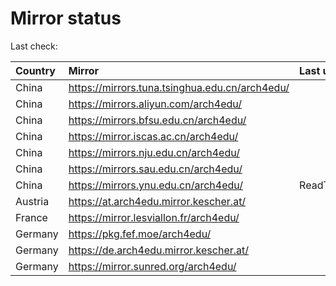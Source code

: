 <script src="./time.js"></script>
# Mirror status
Last check: <script type="text/javascript">localize(1691781178.6706598);</script>

|Country|Mirror|Last update|
|:------|:-----|:----------|
|China|https://mirrors.tuna.tsinghua.edu.cn/arch4edu/|<script type="text/javascript">localize(1691735722);</script>|
|China|https://mirrors.aliyun.com/arch4edu/|<script type="text/javascript">localize(1691649093);</script>|
|China|https://mirrors.bfsu.edu.cn/arch4edu/|<script type="text/javascript">localize(1691735722);</script>|
|China|https://mirror.iscas.ac.cn/arch4edu/|<script type="text/javascript">localize(1691735722);</script>|
|China|https://mirrors.nju.edu.cn/arch4edu/|<script type="text/javascript">localize(1691692137);</script>|
|China|https://mirrors.sau.edu.cn/arch4edu/|<script type="text/javascript">localize(1691735722);</script>|
|China|https://mirrors.ynu.edu.cn/arch4edu/|ReadTimeout|
|Austria|https://at.arch4edu.mirror.kescher.at/|<script type="text/javascript">localize(1691735722);</script>|
|France|https://mirror.lesviallon.fr/arch4edu/|<script type="text/javascript">localize(1691735722);</script>|
|Germany|https://pkg.fef.moe/arch4edu/|<script type="text/javascript">localize(1691735722);</script>|
|Germany|https://de.arch4edu.mirror.kescher.at/|<script type="text/javascript">localize(1691735722);</script>|
|Germany|https://mirror.sunred.org/arch4edu/|<script type="text/javascript">localize(1691735722);</script>|

<script src="./tablefilter/tablefilter.js"></script>
<script src="./table.js"></script>